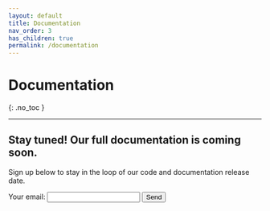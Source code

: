 ```yaml
---
layout: default
title: Documentation
nav_order: 3
has_children: true
permalink: /documentation
---
```


# Documentation
{: .no_toc }

<!-- ## Table of contents
{: .no_toc .text-delta } -->

<!-- 1. TOC
{:toc} -->

---

## Stay tuned!  Our full documentation is coming soon.

Sign up below to stay in the loop of our code and documentation release date.

<form
  action="https://formspree.io/f/xvodjevb"
  method="POST"
>
  <label>
    Your email:
    <input type="email" name="_replyto">
  </label>
  <!-- your other form fields go here -->
  <button type="submit">Send</button>
</form>
